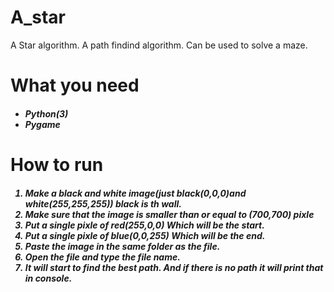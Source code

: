 # A_star
A Star algorithm. A path findind algorithm. Can be used to solve a maze.

<h1>What you need<h5>

* Python(3)
* Pygame

<h1>How to run<h5>

1. Make a black and white image(just black(0,0,0)and white(255,255,255)) black is th wall.<br />
1. Make sure that the image is smaller than or equal to (700,700) pixle<br />
1. Put a single pixle of red(255,0,0) Which will be the start.<br />
1. Put a single pixle of blue(0,0,255) Which will be the end.<br />
1. Paste the image in the same folder as the file.<br />
1. Open the file and type the file name.<br />
1. It will start to find the best path. And if there is no path it will print that in console.<br />
